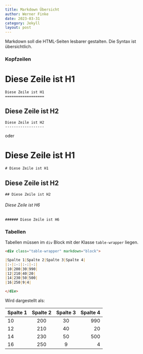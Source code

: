 ```yaml
---
title: Markdown Übersicht
author: Werner Finke
date: 2023-03-31
category: Jekyll
layout: post
---
```


Markdown soll die HTML-Seiten lesbarer gestalten.
Die Syntax ist übersichtlich.
### Kopfzeilen

Diese Zeile ist H1
==================

```H1
Diese Zeile ist H1
==================
```

Diese Zeile ist H2
------------------

```H2
Diese Zeile ist H2
------------------
```
oder
# Diese Zeile ist H1
`# Diese Zeile ist H1`
## Diese Zeile ist H2
`## Diese Zeile ist H2`
###### Diese Zeile ist H6
`###### Diese Zeile ist H6`
### Tabellen
Tabellen müssen im `div` Block mit der Klasse `table-wrapper` liegen.
```markdown
<div class="table-wrapper" markdown="block">

|Spalte 1|Spalte 2|Spalte 3|Spalte 4|
|:-|:-:|:-:|-:|
|10|200|30|990|
|12|210|40|20|
|14|230|50|500|
|16|250|9|4|

</div>
```
Wird dargestellt als:
<div class="table-wrapper" markdown="block">

|Spalte 1|Spalte 2|Spalte 3|Spalte 4|
|:-|:-:|:-:|-:|
|10|200|30|990|
|12|210|40|20|
|14|230|50|500|
|16|250|9|4|

</div>
    